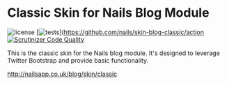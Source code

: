 # Classic Skin for Nails Blog Module

![license](https://img.shields.io/badge/license-MIT-green.svg)
[![tests](https://github.com/nails/skin-blog-classic/actions/workflows/build_and_test.yml/badge.svg )](https://github.com/nails/skin-blog-classic/action
[![Scrutinizer Code Quality](https://scrutinizer-ci.com/g/nails/skin-blog-classic/badges/quality-score.png)](https://scrutinizer-ci.com/g/nails/skin-blog-classic)

This is the classic skin for the Nails blog module. It's designed to leverage Twitter Bootstrap and provide basic functionality.

http://nailsapp.co.uk/blog/skin/classic
